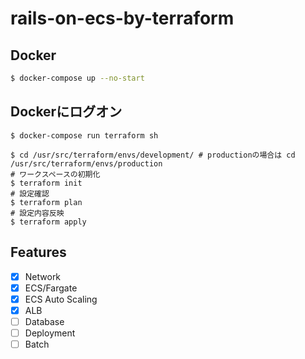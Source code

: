 # rails-on-ecs-by-terraform

## Docker

```sh
$ docker-compose up --no-start
```

## Dockerにログオン

```
$ docker-compose run terraform sh

$ cd /usr/src/terraform/envs/development/ # productionの場合は cd /usr/src/terraform/envs/production
# ワークスペースの初期化
$ terraform init
# 設定確認
$ terraform plan
# 設定内容反映
$ terraform apply
```

## Features

- [x] Network
- [x] ECS/Fargate
- [x] ECS Auto Scaling
- [x] ALB
- [ ] Database
- [ ] Deployment
- [ ] Batch
